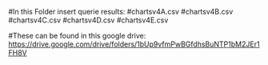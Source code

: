 #In this Folder insert querie results: 
#chartsv4A.csv
#chartsv4B.csv
#chartsv4C.csv
#chartsv4D.csv
#chartsv4E.csv

#These can be found in this google drive: https://drive.google.com/drive/folders/1bUp9vfmPwBGfdhsBuNTP1bM2JEr1FH8V
